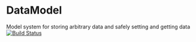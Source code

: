 # DataModel
Model system for storing arbitrary data and safely setting and getting data
[![Build Status](https://travis-ci.org/Ellie42/DataModel.svg)](https://travis-ci.org/Ellie42/DataModel)

